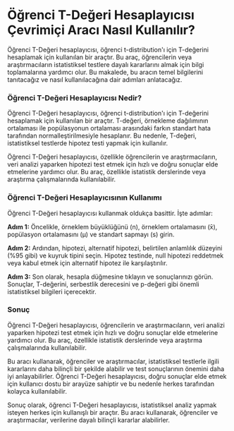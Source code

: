 Öğrenci T-Değeri Hesaplayıcısı Çevrimiçi Aracı Nasıl Kullanılır?
================================================================

Öğrenci T-Değeri hesaplayıcısı, öğrenci t-distribution'ı için T-değerini hesaplamak için kullanılan bir araçtır. Bu araç, öğrencilerin veya araştırmacıların istatistiksel testlere dayalı kararlarını almak için bilgi toplamalarına yardımcı olur. Bu makalede, bu aracın temel bilgilerini tanıtacağız ve nasıl kullanılacağına dair adımları anlatacağız.

### Öğrenci T-Değeri Hesaplayıcısı Nedir?

Öğrenci T-Değeri hesaplayıcısı, öğrenci t-distribution'ı için T-değerini hesaplamak için kullanılan bir araçtır. T-değeri, örnekleme dağılımının ortalaması ile popülasyonun ortalaması arasındaki farkın standart hata tarafından normalleştirilmesiyle hesaplanır. Bu nedenle, T-değeri, istatistiksel testlerde hipotez testi yapmak için kullanılır.

Öğrenci T-Değeri hesaplayıcısı, özellikle öğrencilerin ve araştırmacıların, veri analizi yaparken hipotezi test etmek için hızlı ve doğru sonuçlar elde etmelerine yardımcı olur. Bu araç, özellikle istatistik derslerinde veya araştırma çalışmalarında kullanılabilir.

### Öğrenci T-Değeri Hesaplayıcısının Kullanımı

Öğrenci T-Değeri hesaplayıcısı kullanmak oldukça basittir. İşte adımlar:

**Adım 1:** Öncelikle, örneklem büyüklüğünü (n), örneklem ortalamasını (x̄), popülasyon ortalamasını (μ) ve standart sapmayı (s) girin.

**Adım 2:** Ardından, hipotezi, alternatif hipotezi, belirtilen anlamlılık düzeyini (%95 gibi) ve kuyruk tipini seçin. Hipotez testinde, null hipotezi reddetmek veya kabul etmek için alternatif hipotez ile karşılaştırılır.

**Adım 3:** Son olarak, hesapla düğmesine tıklayın ve sonuçlarınızı görün. Sonuçlar, T-değerini, serbestlik derecesini ve p-değeri gibi önemli istatistiksel bilgileri içerecektir.

### Sonuç

Öğrenci T-Değeri hesaplayıcısı, öğrencilerin ve araştırmacıların, veri analizi yaparken hipotezi test etmek için hızlı ve doğru sonuçlar elde etmelerine yardımcı olur. Bu araç, özellikle istatistik derslerinde veya araştırma çalışmalarında kullanılabilir.

Bu aracı kullanarak, öğrenciler ve araştırmacılar, istatistiksel testlerle ilgili kararlarını daha bilinçli bir şekilde alabilir ve test sonuçlarının önemini daha iyi anlayabilirler. Öğrenci T-Değeri hesaplayıcısı, doğru sonuçlar elde etmek için kullanıcı dostu bir arayüze sahiptir ve bu nedenle herkes tarafından kolayca kullanılabilir.

Sonuç olarak, öğrenci T-Değeri hesaplayıcısı, istatistiksel analiz yapmak isteyen herkes için kullanışlı bir araçtır. Bu aracı kullanarak, öğrenciler ve araştırmacılar, verilerine dayalı bilinçli kararlar alabilirler.